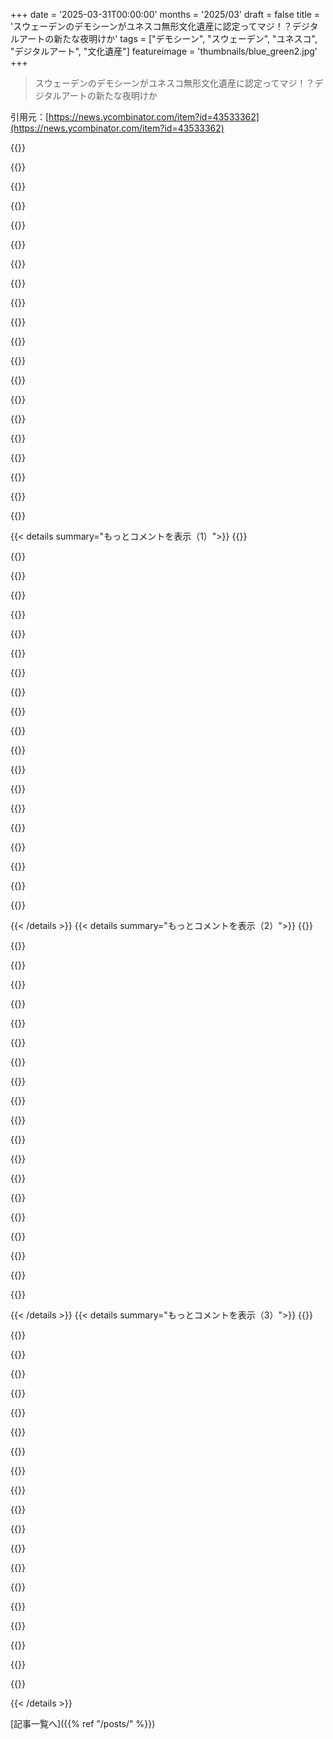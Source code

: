 +++
date = '2025-03-31T00:00:00'
months = '2025/03'
draft = false
title = 'スウェーデンのデモシーンがユネスコ無形文化遺産に認定ってマジ！？デジタルアートの新たな夜明けか'
tags = ["デモシーン", "スウェーデン", "ユネスコ", "デジタルアート", "文化遺産"]
featureimage = 'thumbnails/blue_green2.jpg'
+++

> スウェーデンのデモシーンがユネスコ無形文化遺産に認定ってマジ！？デジタルアートの新たな夜明けか

引用元：[https://news.ycombinator.com/item?id=43533362](https://news.ycombinator.com/item?id=43533362)

{{<matomeQuote body="この記事マジで面白いじゃん！デジタル文化と遺産が認められて良かったね。Glicol（https://glicol.org/）作ってるんだけど、いろんな国がクリエイティブテクノロジーをどう育ててるか興味津々。Swedenのやり方はマジで参考になる。Norwayでも似たようなサポートができたらいいな。大学は結構サポートしてくれるけど、公的な資金援助は難しいかも。Swedenみたいにデジタル遺産が認められるのはマジで励みになるし、考えさせられるわ。" userName="chaosprint" createdAt="2025-03-31T13:26:12" color="#785bff">}}

{{<matomeQuote body="Scream TrackerとかImpulse Trackerで昔遊びまくってたから、マジで懐かしい！全く新しいアプローチを見せつけられた感じ。このプロジェクト、マジでクール。" userName="prisenco" createdAt="2025-04-01T02:21:28" color="#ff5733">}}

{{<matomeQuote body="90年代からデモシーンにいるんだけど、今回の発表はマジで嬉しい！アート、テクノロジー、人類学の交差点で、もっと研究が進んでほしいな。シーンの独自性とか、隣接するシーンとの関係とか、デモシーンのアートと技術の要素とか、マジで興味深い。シーンにいると当たり前のことが、外の人にはうまく伝わらないんだよね。「小さいサイズで何かすることなの？」みたいな誤解されがち。シーンはグループとか作品とかの情報アーカイブは充実してるから、研究者も始めやすいと思うよ。" userName="bane" createdAt="2025-03-31T22:20:20" color="#45d325">}}

{{<matomeQuote body="デモシーンってよく聞くけど、リアルで見たことないんだよね。Youtubeでたまに見るくらいで、何のためにやってるのか、どこでやってるのか、目標は何なのか全然わかんない。どうやったら知れるの？どうやったら入れるの？なんか隠れてるのに、話題になるし、捕まえにくいものがまだ存在してるってのがすごい。マジで初心者で浦島太郎状態だけど、気になる！EDIT：もしかして過去の遺物？" userName="xandrius" createdAt="2025-04-02T18:50:06" color="">}}

{{<matomeQuote body="https://en.wikipedia.org/wiki/Demoscene<br>https://www.demoscene.info/<br>https://www.youtube.com/watch?v=iRkZcTg1JWU" userName="renaudg" createdAt="2025-04-06T00:16:58" color="">}}

{{<matomeQuote body="公式発表はこちら（Swedish）：<br>https://levandekulturarv.se/forteckningen/element/demoscenen" userName="velo_aprx" createdAt="2025-03-31T11:17:05" color="">}}

{{<matomeQuote body="急いで翻訳してみた。ハッカー精神がよく出てると思う。<br>＞デモシーンの根本的な動機は、コンピューターなどの機械にこれまでになかったことをさせることだ。たとえば、特定の種類のマシン専用のプログラムを作成することなどが考えられる。技術的には、マシンの能力を効率的かつ斬新な方法で活用することだ。”<br>今の若い世代が使ってるコンピューターは、この使い方を阻止しようとしてるのが悲しい。安全のために全部ロックされてて、改造して楽しむことができなくなってる。" userName="diggan" createdAt="2025-03-31T11:26:27" color="#785bff">}}

{{<matomeQuote body="デモシーンは宝であり、遺産だよ。自分もその一部だったんだけど、90年代にはデモはビデオになっちゃった。PCがパワフルになったのがきっかけ。C64とかAmiga 500は、技術力が必須だった。ハックから生まれたビデオイリュージョンが逆転した。今のデモシーンはメタ的な要素も多い。エミュレーターとの戦いから、利用するようになったり。昔のC64のデモは本当にすごい。Scandinaviaの人は冬にハッキングしまくってた。今はなかなかできないよね。コピーパーティーとか、青春とか、悪口とか…まあいろいろあったけど、参加できてよかった。" userName="_the_inflator" createdAt="2025-03-31T11:59:56" color="#ff33a1">}}

{{<matomeQuote body="リアルタイムグラフィックスプログラミングは、昔からハックだよ。今はハードウェアレベルのハックは少ないけど、「できる限りズルをする」っていう精神は変わってない。" userName="Sharlin" createdAt="2025-03-31T12:16:00" color="#38d3d3">}}

{{<matomeQuote body="最近のリアルタイムデモやゲームは何を考えてるの？過去40年間、物理ベースレンダリングへの移行は明らかだし、あなたの主張は事実に反してる。リアルタイムグラフィックスプログラマー全員の目標が同じだと言うのはおかしいけど、共通の‘ethos’があるとしたら、それは物理的なリアリズムの追求だよね。ハッキングやごまかしを減らすことだと思うけど、違う？最近はパストレと物理ベースマテリアルを使ったAAAゲームもあるよ。" userName="dahart" createdAt="2025-04-01T15:01:53" color="#785bff">}}

{{<matomeQuote body="いやいや、今のグラボはマジですごいから、三角形の集合体じゃなくて、ちゃんとしたSDF使えば、毎フレーム全ピクセルをレイトレできるレベルだよ。" userName="immibis" createdAt="2025-03-31T14:13:19" color="">}}

{{<matomeQuote body="うーん、リアルタイムの反射関数は結局いろいろ近似になっちゃうしね。グローバルイルミネーションとかもそう。SDFは確かに便利だけど、最近のゲームみたいに複雑で細かい、カートゥーンじゃないシーンを表現しようとすると、評価に時間がかかりすぎるよ。" userName="Sharlin" createdAt="2025-03-31T14:46:08" color="#38d3d3">}}

{{<matomeQuote body="シーンの動きとか、オブジェクトのインタラクションとか、ビジュアル体験全体のこと考えたら、もっと計算パワー欲しいよね。予算はいくらあっても困らないし。" userName="psb217" createdAt="2025-03-31T15:40:23" color="">}}

{{<matomeQuote body="＞安全の名のもとに全部ロックダウンされて、自分たちが持ってるデバイスを改造して楽しむ能力が奪われてるってことだよね。<br>具体例ある？Demosceneに関してはそういう問題はないと思うな。他のハッキングならそうかもだけど、Demosceneは常にデバイスのグラフィックとサウンドの限界に挑戦するものだったし、それは今でも可能だよ。むしろ問題は、グラボが優秀すぎて、ハードウェアをハックする必要がなくなったことかも。でも、GPUを想定外の使い方してる人もいるし、Demosceneはまだまだ元気だよ。" userName="dahart" createdAt="2025-03-31T14:23:38" color="#38d3d3">}}

{{<matomeQuote body="＞最近の若い世代が触ってるコンピューターって、こういう使い方を阻止しようとしてるのが悲しいよね。誰も想定してなかったことをやらせようとするのを。<br>Steam Deck買えば？" userName="randmeerkat" createdAt="2025-03-31T13:53:41" color="">}}

{{<matomeQuote body="「Use case」って言葉が問題なんだと思う。「Use caseは？」って聞く人が多すぎて、他の人の経験も尊重するってことを理解してもらえない。" userName="Lerc" createdAt="2025-03-31T11:54:37" color="">}}

{{<matomeQuote body="＞全部ロックダウンされてるって言うけど…<br>それって、むしろハードルが上がったってことじゃない？" userName="femto" createdAt="2025-03-31T22:13:01" color="">}}

{{<matomeQuote body="今のコンピューターはほとんど家電製品みたいなもんだよね、食洗機とかと一緒。" userName="joarv0249nw" createdAt="2025-03-31T13:30:59" color="">}}

{{<matomeQuote body="でも、demomakerは家電をコンピューターに変えるのが得意だから。食洗機で動くdemo productionは知らないけど、あってもおかしくない。" userName="GuB-42" createdAt="2025-03-31T20:56:23" color="">}}

{{<matomeQuote body="食洗機でDOOMが動くのはカウントされる？<br>https://www.reddit.com/r/itrunsdoom/comments/1budbid/doom_on…" userName="dahart" createdAt="2025-03-31T23:26:19" color="">}}

{{< details summary="もっとコメントを表示（1）">}}
{{<matomeQuote body="もう12年前かー。でもこの64k introはマジですごいと思うよ！<br>https://geidav.wordpress.com/2013/04/14/making-of-turtles-al...<br>とか、この4k introもね！<br>https://www.youtube.com/watch?v=_YWMGuh15nE<br>:)<br>あと、このサイト、チュートリアルとかコードとか解説が充実しててめっちゃ面白いんだよね。<br>https://iquilezles.org/" userName="karteum" createdAt="2025-04-01T01:14:32" color="#45d325">}}

{{<matomeQuote body="HNでgoto80の名前を見るとはね！10代の頃、8bitサウンドにハマったきっかけの曲はBloxだったな。<br>https://archive.org/details/bliptv-20131104-213301-BleepStre..." userName="tobr" createdAt="2025-03-31T12:27:54" color="">}}

{{<matomeQuote body="彼は幼なじみなんだ。ここで彼の名前を見て同じ反応したよ。" userName="villeb2" createdAt="2025-04-03T12:32:25" color="">}}

{{<matomeQuote body="デモシーンの一員として、これはクールだと思う(ちょっと役立たずかもしれないけど)。<br>でも、これで気づいたのは、UNESCOの遺産リストが国ごとってのが変だってこと。インターネットみたいなグローバルな通信ネットワークができてから生まれた文化には、全然合ってない気がするんだよね。確かデモシーンはフィンランドとドイツでUNESCO遺産として認められてるはずだけど、デモをたくさん作った国全部をリストに入れるつもり？<br>まあ、こんなことどうでもいいんだけどね。趣味がリストに載ったからって、何のメリットもないし。でも、なんか変じゃん？文化が国境で止まるみたいじゃん。" userName="skrebbel" createdAt="2025-03-31T11:30:59" color="">}}

{{<matomeQuote body="一番のメリットは、デモシーンの歴史に関する保全活動とか、歴史的な記録(写真、ビデオ、データ、バイナリ、ソース)のキュレーションに正当性をもたらすことだよ。<br>クラウドサービスが普及する前のソフトウェアの歴史って、誰かのハードドライブとかフロッピーとかCDの中で消えちゃったものがたくさんあるんだよね。<br>知的財産権の問題とか、歴史的な価値があると思わなかったとか、画期的だと思わなかったとか、色々理由はあるんだろうけど。" userName="DoingIsLearning" createdAt="2025-03-31T11:43:28" color="#38d3d3">}}

{{<matomeQuote body="＞一部のものが時代の流れとともに消えていくのは普通だと思う<br>歴史って、未来(ずっと先)の人にとって何が価値のある歴史的データなのか、現代の人間にはよくわからないってことなんだよね。<br>今、俺たちはローマの壁の落書きとか、バビロニアの苦情記録から結論を引き出してる。当時は誰も、落書きとか顧客サービスの記録が後世に残る価値があるなんて思わなかっただろうけど。" userName="DoingIsLearning" createdAt="2025-03-31T14:52:25" color="">}}

{{<matomeQuote body="誰が何を保存して、何を失うか決めるんだ？そして、その理由は？" userName="CursedSilicon" createdAt="2025-03-31T21:39:04" color="">}}

{{<matomeQuote body="＞There is a large chunk of software history prior to pre-cloud services that has died in someone's hard drive, floppy, CD.<br>確かにそうだけど、UNのリストに載ったからってそれが解決するとは思えないな。scene.orgとかarchive.org(jscottに感謝)とかの人たちの努力の方が、UNで働くフォークダンスオタクに、回転するニップルボールもクールだって説得するより、保全活動にはるかに価値があると思う(もちろんクールだけど)。<br>EDIT: 努力を否定するつもりはないよ。デモシーンのポイントは“できるからやる！”ってことだから、UNにリスト入りすることも同じだよ。" userName="skrebbel" createdAt="2025-03-31T11:50:32" color="">}}

{{<matomeQuote body="UNESCOは遺産プロジェクトに使える資金を持ってるから、既存のアーカイブ活動を支援できる可能性がある。" userName="robin_reala" createdAt="2025-03-31T12:28:58" color="">}}

{{<matomeQuote body="IAってもう30年近くになるけど、UNESCOってその間IAのために何かしてくれたことあるのかな？" userName="amszmidt" createdAt="2025-03-31T12:59:25" color="">}}

{{<matomeQuote body="知らないけど、UNESCOって重要なもの認定するとき、こういう調査とか、保護しようとしてる団体に連絡するとかしないの？ 口コミで広めるのもいいよね。小さい団体は申請方法調べたりする人員いないんだよ。" userName="amszmidt" createdAt="2025-04-01T16:54:04" color="">}}

{{<matomeQuote body="IAはデモをホストするのにも最適だよ。ブラウザエミュレーションで動かせるし。例えばこれ見て→https://archive.org/details/@deater78" userName="deater" createdAt="2025-03-31T14:19:52" color="#ff5c5c">}}

{{<matomeQuote body="UNESCOは何を支援したの？" userName="some_random" createdAt="2025-03-31T16:40:29" color="">}}

{{<matomeQuote body="GPがUNESCOのリストがなんで役に立つか答えてるよ。一番のメリットは、デモシーンの歴史的な記録（写真、動画、データ、バイナリ、ソース）の保存活動とキュレーションに正当性をもたらすことだって。<br>必ずしも努力じゃなくて、見栄えの問題かも。「この歴史はUNESCOに認められるほど重要だから、保存するためにお金をください！」って言いやすくなる。" userName="squigz" createdAt="2025-03-31T12:58:10" color="#785bff">}}

{{<matomeQuote body="政治家と話す時に役立つよね。" userName="pjmlp" createdAt="2025-03-31T13:10:53" color="">}}

{{<matomeQuote body="文化遺産に認定されると、こういう手紙が書けるようになるんだよ。<br>「やあ、芸術への政府の資金を管理してる人！デモシーンは今や３か国でUNESCO文化遺産だよ。我々は芸術的な衝動を(保存/記録/継続)することに専念しているグループです。これを続けるためにお金をください！」<br>…もっと丁寧な言葉で、お金の使い道を説明するんだけどね。大きな助成金を申請して、主要なパーティーに出品するために１年間の休暇を取ることもできる。デモサイトを運営するための資金も得られるかも。パーティーの費用を国に払ってもらうことだってできるかも。<br>全部、今までのやり方でもお金は払えてるけど、選択肢が増えるのは良いことじゃん？" userName="egypturnash" createdAt="2025-03-31T13:43:17" color="#785bff">}}

{{<matomeQuote body="＞IIRCデモシーンはフィンランドとドイツで既にUNESCO遺産として認められてるけど、デモを多く作った国全部リストアップするつもり？<br>たぶん、そうだよ。falconryで24か国がリストされてるのを見てよ。https://en.wikipedia.org/wiki/UNESCO_Intangible_Cultural_Her..." userName="amyjess" createdAt="2025-03-31T18:04:52" color="#38d3d3">}}

{{<matomeQuote body="＞UNESCO遺産リストが国別なのは変だよね。<br>リストにあるもののほとんどは地理的なものだから、国別なのはわかる気がする。複数国にまたがるものもあって、一番大きいのは北極から黒海まで伸びるStruve Geodetic Arc。文化的な進化は物理的な場所からかけ離れてるのもあるよね。" userName="eCa" createdAt="2025-03-31T11:45:08" color="">}}

{{<matomeQuote body="これの何が役に立つかっていうと、国のアイデンティティを文化的な活動にくっつけるのが、資金を集めて支援する第一歩になるんじゃないかな。リスト自体はそんなに変わらなくても、demosceneが価値あるものだって示す根拠になるし、資金とか支援を求める時に使えると思うよ。" userName="dmbche" createdAt="2025-03-31T11:44:15" color="">}}

{{<matomeQuote body="＞fund and prop up/support said practice<br>それってdemosceneの場合、具体的にどうなるんだろうね？2010年代初頭くらいに、gamesとかanimationとかと一緒に、digital artの一つとしてdemosceneに注目が集まった時期があった気がするんだけど。最近はちょっと下火かな？サイズ制限とかにfocusが移って、一般の人にはaestheticなaccomplishmentsが分かりにくくなったからかも。" userName="kilpikaarna" createdAt="2025-03-31T12:03:38" color="">}}


{{< /details >}}
{{< details summary="もっとコメントを表示（2）">}}
{{<matomeQuote body="国家が出来る前からあったり、今の国境を越えて広がる文化遺産には向いてないよね。" userName="ForHackernews" createdAt="2025-03-31T11:49:30" color="">}}

{{<matomeQuote body="コミュニティセンターでdemoのclassを開いて、UNESCOのお墨付きがあるって言えば、「最近の若いもんは」みたいなargumentを封じ込めるのに役立つんじゃない？" userName="makeitdouble" createdAt="2025-03-31T11:41:50" color="#ff5733">}}

{{<matomeQuote body="他の国のUNESCO demosceneの追加事例には、こういう宣言のメリットとか、思い出話がたくさん載ってるよ。<br>Finland adds the demoscene as a UNESCO intangible world cultural heritage（https://news.ycombinator.com/item?id=22876961）<br>Demoscene accepted as UNESCO cultural heritage in Germany（https://news.ycombinator.com/item?id=26522681）<br>Demoscene accepted as UNESCO cultural heritage in The Netherlands（https://news.ycombinator.com/item?id=36597460）" userName="ChrisArchitect" createdAt="2025-03-31T11:54:20" color="#785bff">}}

{{<matomeQuote body="FastTrackerってSwedish製だったの？それだけでリスト入りする価値あるわIMO" userName="ChrisArchitect" createdAt="2025-03-31T12:04:21" color="">}}

{{<matomeQuote body="そうそう、FTはSwedish製で、Scream TrackerはFuture CrewっていうFinnishのgroupが作ったんだよ。" userName="kookamamie" createdAt="2025-03-31T12:57:26" color="#ff5c5c">}}

{{<matomeQuote body="Impulse trackerはSouth Australia製だよ！Jeff Limはマジで地元のhero！" userName="danwills" createdAt="2025-03-31T13:25:00" color="">}}

{{<matomeQuote body="SoundtrackerはGerman製<br>NoisetrackerはSwedish製<br>ProtrackerはNorwegian製<br>MED/OctaMEDはFinnish製" userName="amiga386" createdAt="2025-03-31T14:07:35" color="#45d325">}}

{{<matomeQuote body="スウェーデンのdemosceneがUNESCOの遺産に登録されるなんて、マジすごいじゃん。この創造的なデジタルサブカルチャーが、何十年もコンピューターグラフィックスとエフェクトの限界を押し広げてきたことが、メインストリームで認められるのはマジで嬉しいね。関係するコミュニティとオーガナイザーの努力に感謝っしょ。" userName="code_kate08" createdAt="2025-04-01T09:00:57" color="#38d3d3">}}

{{<matomeQuote body="1990年代に体験した人がどうやって作られたか知りたい人のために、これはマジで傑作。<br>https://github.com/mtuomi/SecondReality" userName="idispatch" createdAt="2025-03-31T23:10:16" color="#ff5733">}}

{{<matomeQuote body="Second Realityにマジで衝撃を受けたの覚えてるわ！懐かしい思い出をありがとうね！;]" userName="herbcso" createdAt="2025-04-01T02:32:14" color="">}}

{{<matomeQuote body="当然の結果だよね。demosceneのメンバーだったわけじゃないけど、AndromedaがAmiga compoでNexus 7で優勝した年のデンマークのThe Partyに行ったの覚えてるわ。あれは青春時代の最高の思い出の一つだね。" userName="Kolorabi" createdAt="2025-04-01T10:51:16" color="#ff33a1">}}

{{<matomeQuote body="ほんのわずかなコードで、ビジュアルとサウンドを作り出すことができるなんて信じられないよね。demosceneの作品は、そのアーティスティックなスタイルから誰が作ったのか簡単にわかることが多い。伝統的な芸術と似てるよね。" userName="barcoder" createdAt="2025-03-31T13:11:29" color="#ff5c5c">}}

{{<matomeQuote body="”今日ではデモを作成するための特別なソフトウェアがあるけど、これらがなくてもできる”ってこと。昔はテキストエディタしかなかったから、ちょっと表現が悪いかもね。" userName="INTPenis" createdAt="2025-03-31T11:50:08" color="">}}

{{<matomeQuote body="1987:<br>https://cpcrulez.fr/applications_graphic-NWC-demomaker.htm" userName="Doctor_Fegg" createdAt="2025-03-31T12:15:57" color="">}}

{{<matomeQuote body="Scream Trackerについて言おうと思ってたんだけど、スウェーデン語のリンクにはFasttrackerって名前が書いてある（どうやらスウェーデン製らしい。Scream Trackerはフィンランド出身のFuture Crew製）。" userName="bux93" createdAt="2025-03-31T12:23:14" color="">}}

{{<matomeQuote body="最初から専門的なツールは使われてたよ。アセンブラとかもその一つだと思うな。:)" userName="kilpikaarna" createdAt="2025-03-31T12:08:08" color="">}}

{{<matomeQuote body="仲間入りだね！デモシーンはフィンランド、ドイツ、ポーランド、オランダじゃもうUNESCOの文化遺産になってるんだって。" userName="jansan" createdAt="2025-03-31T11:51:53" color="#38d3d3">}}

{{<matomeQuote body="あれ、シリアは？みんなダマスカスのデモシーンのこと忘れすぎじゃない？" userName="lores" createdAt="2025-03-31T11:53:30" color="">}}

{{<matomeQuote body="まだ手のひら返ししてないだけじゃない？" userName="tobylane" createdAt="2025-03-31T13:15:12" color="">}}

{{<matomeQuote body="フィンランドのこと言おうと思ってたんだ！スウェーデンのデモシーンよりちょっと上かもっていつも思ってるんだよね！" userName="sandos" createdAt="2025-04-01T10:35:35" color="">}}


{{< /details >}}
{{< details summary="もっとコメントを表示（3）">}}
{{<matomeQuote body="おれたちゃ認められなくてもいいんだ。" userName="huseyinkilic" createdAt="2025-03-31T23:28:57" color="">}}

{{<matomeQuote body="UNESCOの世界遺産って、物理的な場所のことじゃないの？分散してる文化みたいなものも対象なの？スウェーデンっていう国全体が対象ってこと？" userName="jolmg" createdAt="2025-03-31T17:33:48" color="">}}

{{<matomeQuote body="世界遺産じゃなくて、こういうのじゃないかな？<br>https://en.wikipedia.org/wiki/UNESCO_Intangible_Cultural_Her…" userName="echoangle" createdAt="2025-03-31T17:37:59" color="#ff5c5c">}}

{{<matomeQuote body="うちのママの地下室は売り物じゃないぞ！" userName="initramfs" createdAt="2025-03-31T14:52:08" color="">}}

{{<matomeQuote body="ああ、スウェーデン。<br>Phenomenaの“Enigma”と、Radix、Lizard King、Firefox、Mantronix、そしてJogeirの音楽を全部くれた国だ。<br>最高だね！" userName="throwaway4736" createdAt="2025-03-31T22:10:30" color="#ff33a1">}}

{{<matomeQuote body="前から思ってたんだけど、Ethereumのエコシステムってdemosceneの復興に繋がるんじゃないかな。デモをチェーンに保存すると、サイズが大きければデプロイするのも高くなるっていう複雑さが増えるよね。" userName="nubb" createdAt="2025-03-31T19:24:58" color="">}}

{{<matomeQuote body="UNESCOの無形文化遺産リストが何なのかわかってないんじゃない？　彼らは「最高」とか「特別」だと思うものに金メダルをあげてるわけじゃないんだよ。一番の目的は、生きている伝統を認識して保護することなんだ。" userName="velo_aprx" createdAt="2025-03-31T15:40:01" color="#45d325">}}

{{<matomeQuote body="demosceneはgenerative-art-NFT-sceneに変わりつつあると思う？最近のエフェクトはgifとかgenartのスニペットで公開されてるし、実際良いものもあるよね。#genauryも数年前からあるし。でも、それが昔の作品の遺産としてのステータスとどう関係するのかはよくわかんないな。" userName="larodi" createdAt="2025-03-31T14:19:19" color="">}}

{{<matomeQuote body="NFTがどう関係あるのかわかんない。ML/LLM/AI/generative transformerで生成されたアートはdemosceneに馴染むと思う。demosceneは常に新しいアートの作り方を受け入れて、それを32kBのcracktroとかBBSのzipファイルに詰め込む方法を見つけてきたんだから。Fabrice Bellardの超低ビットレートの音声圧縮とかで何ができるんだろう…当時のハードウェアで1981年にどんなデモが作れたかを想像するのも面白いよね。それは別の世界を想像する入り口になるんだ。" userName="trollbridge" createdAt="2025-03-31T14:23:44" color="#ff5733">}}

{{<matomeQuote body="Fabrice Belliardは、色んなことの中でも、趣味と圧縮のためにニューラルネットワークを実装してるんだよね。でも、彼が32kに収めるのに苦労したり、アート制作に困ったりしたことはないと思うから、どう関係するのかよくわかんないな。" userName="larodi" createdAt="2025-04-01T07:28:29" color="">}}

{{<matomeQuote body="まあ、デモって楽しさと圧縮が重要だよね。" userName="trollbridge" createdAt="2025-04-02T01:15:56" color="">}}

{{<matomeQuote body="はは、伝説的な作品がいつどこで公開されたかなんてよく知ってるよ。それに、俺たち(demogroup ancient pain)は1996年と1997年に2つリリースしてるし。君の作品はいつリリースされたんだ？　俺のめっちゃ詳しいコメントに低評価つけるなんてマジ？<br>2025年のfxシーンは、毎日短いsingle-effectの作品がリリースされてて、中にはすごく良いものもあるんだ。昔のdemosceneみたいに閉鎖的な文化じゃなくて、コードも公開されてるものもあるし。<br>俺が言いたいのは、もし子供たちが金のためにgenartを作ったり、短いコンテンツを共有するように促されたりしたら、demosceneの楽しさのために作る意味がなくなっちゃうんじゃないかってこと。" userName="larodi" createdAt="2025-03-31T16:51:55" color="">}}

{{<matomeQuote body="学習とスキルアップのお祝いの場を、市場に変えようとするのは、シーンの精神に反するよね。それに、NFTの使い道で、他の人が認めざるを得ない人工的な価値を生み出そうとしていないのは、チケットくらいしか見たことないな。そう、イベントのチケットの購入証明としてのチケットのことだよ。" userName="ddingus" createdAt="2025-03-31T17:23:14" color="">}}

{{<matomeQuote body="デモシーンをマーケットにするのは違う気がするってことね。NFT市場に参加してるわけじゃないけど、触れないわけにはいかないよね。NFTの使い道ってチケットとか会員証くらいしか思いつかないし。CPUとかPUの限界に挑戦することで有名になるのは、もはやデモシーンじゃないのかも。昔は自分でレンダリングとかmodプレイヤー作ってたからね。でも、デモってコーダーだけのものじゃなくて、美的センスとかアートも重要じゃん？昔のデモシーンは、すごいコーダーとか、トラックメーカーとか、ピクセルアーティストの集まりだったよね。archive.orgみたいなサイトでさえ資金が必要な時代だし、デモのソースコードも失われてるものが多いし。FarbrauchとかASDとかCNCDとか、レジェンドグループの功績はすごいけど、今のGPUの性能からしたら、もっとデモシーンが盛り上がっててもいいはずなのに。generative artとかは、XとかMastodonで発表されてるよね。demo sceneに残ってない気がする。NFTとして保存する方が、scene.orgとかpouet.netより安全かもしれないし。Processing.jsを始めたばかりの14歳の子が、NFTでgenartを公開するのもアリじゃない？" userName="larodi" createdAt="2025-03-31T22:08:06" color="">}}

{{<matomeQuote body="＞FarbrauchとかASDとかCNCDとかの功績は認めるけど、今のゲーム業界の規模からしたら、もっとデモシーンが盛り上がっててもいいんじゃないかって話だよね。<br>NFTの話になると、価値とか利用のコントロールとかの話になるけど、NFTで価値が生まれるって話は聞いたことないな。NFTはチケットとして使えるってくらいだよね。そもそもNFTの話をする必要ある？「bark」って言い方も良くないし。<br>昔のscenerは逆アセンブラ使って解析してたんだよ。今もそうしてる人はいるし。NFTの話は弱いし、保存の話も弱い。ブロックチェーンを使うのはいいけど、それがどうしたって感じ。<br>NFTは価値を生まないってことを認めるべきじゃない？<br>generative artはデモシーンに来たって感じかな。昔はもっとテクノロジーを追求してたよね。特に昔のハードウェアとか作品はそうだった。デモシーンを動かすものは、メインストリームじゃないんだよ。" userName="ddingus" createdAt="2025-04-01T13:39:23" color="#38d3d3">}}

{{<matomeQuote body="genart sceneとデモシーンは関係あるかもしれないけど、genart sceneが今のデモシーンだとは思わないな。genartって、AIを使ったgenerative artのこと？それともgenerative art全般のこと？どっちにしても、デモシーンとは直接的な繋がりはないんじゃない？" userName="joemi" createdAt="2025-03-31T22:05:39" color="">}}

{{<matomeQuote body="コードで生成されたアートのことだよ。AIとかじゃなくて、コードで作られた映像とかアニメーションのこと。デモシーンはパフォーマンスだけじゃなくて、美しさも重要だったんだよ。" userName="larodi" createdAt="2025-04-01T07:27:08" color="">}}

{{<matomeQuote body="コードで生成されたアートっていうのは、デモシーンとかAIアートシーンとか、いろんなシーンを含む大きなカテゴリのことだよ。だから、デモシーンが〇〇に変わったとは言えないんじゃない？" userName="joemi" createdAt="2025-04-01T16:34:56" color="">}}

{{<matomeQuote body="同じデモパーティーに参加してるかわからないけど、今でも素晴らしいデモとかイントロとか音楽とかたくさんリリースされてるよ。Modern GFXとかAnimationsとかPhotoとかVideosみたいなコンポも追加されたけど、デモシーンの創造性が損なわれてるとは思わないな。今年のRevision demopartyが楽しみだ。" userName="onename" createdAt="2025-03-31T19:08:02" color="#38d3d3">}}

{{<matomeQuote body="AVSの分野でも面白いことが起きてるよ。例えば、WAVSはWASI componentsでオフチェーンで処理を実行して、その結果をオンチェーンに持ってくるんだって。wasi-gfxを使ったシェーダーとか、もっとローレベルなアクセスもできるようになるらしいよ。" userName="dakom" createdAt="2025-04-01T02:16:27" color="">}}


{{< /details >}}


[記事一覧へ]({{% ref "/posts/" %}})
